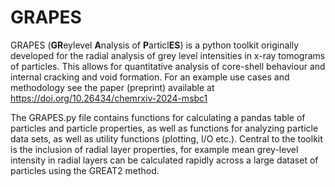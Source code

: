 # GRAPES

GRAPES (**GR**eylevel **A**nalysis of **P**articl**ES**) is a python toolkit originally developed for the radial analysis of grey level intensities in x-ray tomograms of particles. This allows for quantitative analysis of core-shell behaviour and internal cracking and void formation. For an example use cases and methodology see the paper (preprint) available at https://doi.org/10.26434/chemrxiv-2024-msbc1

The GRAPES.py file contains functions for calculating a pandas table of particles and particle properties, as well as functions for analyzing particle data sets, as well as utility functions (plotting, I/O etc.). Central to the toolkit is the inclusion of radial layer properties, for example mean grey-level intensity in radial layers can be calculated rapidly across a large dataset of particles using the GREAT2 method.


